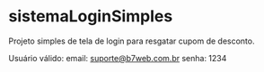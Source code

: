 # sistemaLoginSimples
Projeto simples de tela de login para resgatar cupom de desconto.

Usuário válido:
email: suporte@b7web.com.br
senha: 1234